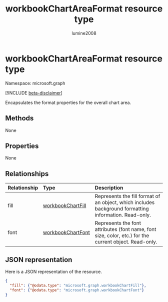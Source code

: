 ﻿---
title: "workbookChartAreaFormat resource type"
description: "Encapsulates the format properties for the overall chart area."
author: "lumine2008"
localization_priority: Normal
ms.prod: "excel"
doc_type: resourcePageType
---

# workbookChartAreaFormat resource type

Namespace: microsoft.graph

[!INCLUDE [beta-disclaimer](../../includes/beta-disclaimer.md)]

Encapsulates the format properties for the overall chart area.

## Methods

None

## Properties

None

## Relationships

| Relationship | Type                                      | Description                                                                                           |
| :----------- | :---------------------------------------- | :---------------------------------------------------------------------------------------------------- |
| fill         | [workbookChartFill](workbookchartfill.md) | Represents the fill format of an object, which includes background formatting information. Read-only. |
| font         | [workbookChartFont](workbookchartfont.md) | Represents the font attributes (font name, font size, color, etc.) for the current object. Read-only. |

## JSON representation

Here is a JSON representation of the resource.

<!--{
  "blockType": "resource",
  "optionalProperties": [
    "fill",
    "font"
    ],
  "baseType": "microsoft.graph.entity",
  "@odata.type": "microsoft.graph.workbookChartAreaFormat"
}-->

```json
{
  "fill": {"@odata.type": "microsoft.graph.workbookChartFill"},
  "font": {"@odata.type": "microsoft.graph.workbookChartFont"}
}
```

<!-- uuid: 8fcb5dbc-d5aa-4681-8e31-b001d5168d79
2015-10-25 14:57:30 UTC -->

<!--
{
  "type": "#page.annotation",
  "description": "ChartAreaFormat resource",
  "keywords": "",
  "section": "documentation",
  "tocPath": "",
  "suppressions": []
}
-->

